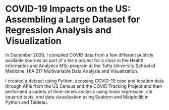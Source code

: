 # COVID-19 Impacts on the US: Assembling a Large Dataset for Regression Analysis and Visualization

In December 2020, I compiled COVID data from a few different publicly available sources as part of a term project for a class in the Health Informatics and Analytics MSc program at the Tufts University School of Medicine, HIA 217 Multivariable Data Analysis and Visualization.

I created a dataset using Python, acessing COVID-19 case and location data through APIs from the US Census and the COVID Tracking Project and then performed a variety of time-series analysis using linear regression, chi squared tests, and data vizualization using Seaborn and Matplotlib in Python and Tableau. 
